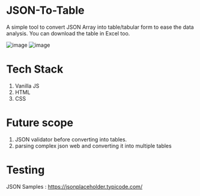 # JSON-To-Table

A simple tool to convert JSON Array into table/tabular form to ease the data analysis. You can download the table in Excel too.

![image](https://user-images.githubusercontent.com/22127564/123081996-30653f00-d43c-11eb-9f89-ebcbfbc1dd57.png)
![image](https://user-images.githubusercontent.com/22127564/123082062-42df7880-d43c-11eb-8af1-7cf1d0393ed6.png)


# Tech Stack
1. Vanilla JS
2. HTML
3. CSS

# Future scope
1. JSON validator before converting into tables.
2. parsing complex json web and converting it into multiple tables

# Testing
JSON Samples : https://jsonplaceholder.typicode.com/
